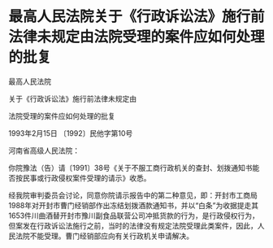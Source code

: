 # 最高人民法院关于《行政诉讼法》施行前法律未规定由法院受理的案件应如何处理的批复

<!-- INFO END -->

最高人民法院

关于《行政诉讼法》施行前法律未规定由

法院受理的案件应如何处理的批复

1993年2月15日 〔1992〕民他字第10号

河南省高级人民法院：

你院豫法（告）请〔1991〕38号《关于不服工商行政机关的查封、划拨通知书能否按民事或行政侵权案件受理的请示》收悉。

经我院审判委员会讨论，同意你院请示报告中的第二种意见，即：开封市工商局1988年对开封市曹门经销部作出冻结划拨酒款通知书，并以“白条”为收据提走其1653件川曲酒替开封市豫川副食品联营公司冲抵货款的行为，是行政侵权行为，但案发在行政诉讼法施行之前，当时的法律没有规定法院受理此类案件，因此，人民法院不能受理。曹门经销部应向有关行政机关申请解决。
